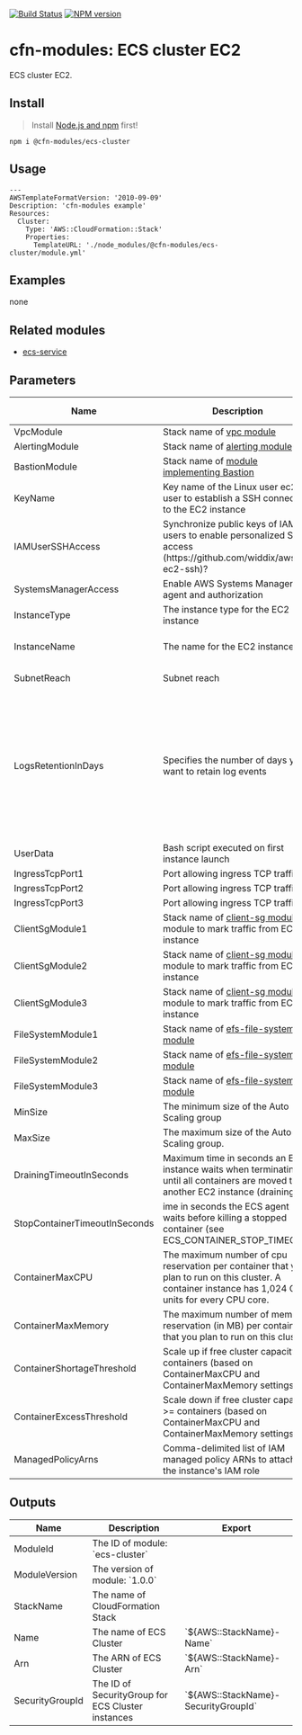 [![Build Status](https://travis-ci.org/cfn-modules/ecs-cluster.svg?branch=master)](https://travis-ci.org/cfn-modules/ecs-cluster)
[![NPM version](https://img.shields.io/npm/v/@cfn-modules/ecs-cluster.svg)](https://www.npmjs.com/package/@cfn-modules/ecs-cluster)

# cfn-modules: ECS cluster EC2

ECS cluster EC2.

## Install

> Install [Node.js and npm](https://nodejs.org/) first!

```
npm i @cfn-modules/ecs-cluster
```

## Usage

```
---
AWSTemplateFormatVersion: '2010-09-09'
Description: 'cfn-modules example'
Resources:
  Cluster:
    Type: 'AWS::CloudFormation::Stack'
    Properties:
      TemplateURL: './node_modules/@cfn-modules/ecs-cluster/module.yml'

```

## Examples

none

## Related modules

* [ecs-service](https://github.com/cfn-modules/ecs-service)

## Parameters

<table>
  <thead>
    <tr>
      <th>Name</th>
      <th>Description</th>
      <th>Default</th>
      <th>Required?</th>
      <th>Allowed values</th>
    </tr>
  </thead>
  <tbody>
    <tr>
      <td>VpcModule</td>
      <td>Stack name of <a href="https://www.npmjs.com/package/@cfn-modules/vpc">vpc module</a></td>
      <td></td>
      <td>yes</td>
      <td></td>
    </tr>
    <tr>
      <td>AlertingModule</td>
      <td>Stack name of <a href="https://www.npmjs.com/package/@cfn-modules/alerting">alerting module</a></td>
      <td></td>
      <td>no</td>
      <td></td>
    </tr>
    <tr>
      <td>BastionModule</td>
      <td>Stack name of <a href="https://www.npmjs.com/search?q=keywords:cfn-modules:Bastion">module implementing Bastion</a></td>
      <td></td>
      <td>no</td>
      <td></td>
    </tr>
    <tr>
      <td>KeyName</td>
      <td>Key name of the Linux user ec2-user to establish a SSH connection to the EC2 instance</td>
      <td></td>
      <td>no</td>
      <td></td>
    </tr>
    <tr>
      <td>IAMUserSSHAccess</td>
      <td>Synchronize public keys of IAM users to enable personalized SSH access (https://github.com/widdix/aws-ec2-ssh)?</td>
      <td>false</td>
      <td>no</td>
      <td>[true, false]</td>
    </tr>
    <tr>
      <td>SystemsManagerAccess</td>
      <td>Enable AWS Systems Manager agent and authorization</td>
      <td>true</td>
      <td>no</td>
      <td>[true, false]</td>
    </tr>
    <tr>
      <td>InstanceType</td>
      <td>The instance type for the EC2 instance</td>
      <td>t2.micro</td>
      <td>no</td>
      <td></td>
    </tr>
    <tr>
      <td>InstanceName</td>
      <td>The name for the EC2 instance</td>
      <td>auto generated value</td>
      <td>no</td>
      <td></td>
    </tr>
    <tr>
      <td>SubnetReach</td>
      <td>Subnet reach</td>
      <td>Public</td>
      <td>no</td>
      <td>[Public, Private]</td>
    </tr>
    <tr>
      <td>LogsRetentionInDays</td>
      <td>Specifies the number of days you want to retain log events</td>
      <td>14</td>
      <td>no</td>
      <td>[1, 3, 5, 7, 14, 30, 60, 90, 120, 150, 180, 365, 400, 545, 731, 1827, 3653]</td>
    </tr>
    <tr>
      <td>UserData</td>
      <td>Bash script executed on first instance launch</td>
      <td></td>
      <td>no</td>
      <td></td>
    </tr>
    <tr>
      <td>IngressTcpPort1</td>
      <td>Port allowing ingress TCP traffic</td>
      <td></td>
      <td>no</td>
      <td></td>
    </tr>
    <tr>
      <td>IngressTcpPort2</td>
      <td>Port allowing ingress TCP traffic</td>
      <td></td>
      <td>no</td>
      <td></td>
    </tr>
    <tr>
      <td>IngressTcpPort3</td>
      <td>Port allowing ingress TCP traffic</td>
      <td></td>
      <td>no</td>
      <td></td>
    </tr>
    <tr>
      <td>ClientSgModule1</td>
      <td>Stack name of <a href="https://www.npmjs.com/package/@cfn-modules/client-sg">client-sg module</a> module to mark traffic from EC2 instance</td>
      <td></td>
      <td>no</td>
      <td></td>
    </tr>
    <tr>
      <td>ClientSgModule2</td>
      <td>Stack name of <a href="https://www.npmjs.com/package/@cfn-modules/client-sg">client-sg module</a> module to mark traffic from EC2 instance</td>
      <td></td>
      <td>no</td>
      <td></td>
    </tr>
    <tr>
      <td>ClientSgModule3</td>
      <td>Stack name of <a href="https://www.npmjs.com/package/@cfn-modules/client-sg">client-sg module</a> module to mark traffic from EC2 instance</td>
      <td></td>
      <td>no</td>
      <td></td>
    </tr>
    <tr>
      <td>FileSystemModule1</td>
      <td>Stack name of <a href="https://www.npmjs.com/package/@cfn-modules/efs-file-system">efs-file-system module</a></td>
      <td></td>
      <td>no</td>
      <td></td>
    </tr>
    <tr>
      <td>FileSystemModule2</td>
      <td>Stack name of <a href="https://www.npmjs.com/package/@cfn-modules/efs-file-system">efs-file-system module</a></td>
      <td></td>
      <td>no</td>
      <td></td>
    </tr>
    <tr>
      <td>FileSystemModule3</td>
      <td>Stack name of <a href="https://www.npmjs.com/package/@cfn-modules/efs-file-system">efs-file-system module</a></td>
      <td></td>
      <td>no</td>
      <td></td>
    </tr>
    <tr>
      <td>MinSize</td>
      <td>The minimum size of the Auto Scaling group</td>
      <td>2</td>
      <td>no</td>
      <td>Number => 1</td>
    </tr>
    <tr>
      <td>MaxSize</td>
      <td>The maximum size of the Auto Scaling group.</td>
      <td>4</td>
      <td>no</td>
      <td>Number => 1</td>
    </tr>
    <tr>
      <td>DrainingTimeoutInSeconds</td>
      <td>Maximum time in seconds an EC2 instance waits when terminating until all containers are moved to another EC2 instance (draining)</td>
      <td>600</td>
      <td>no</td>
      <td>Number from 60 to 86400</td>
    </tr>
    <tr>
      <td>StopContainerTimeoutInSeconds</td>
      <td>ime in seconds the ECS agent waits before killing a stopped container (see ECS_CONTAINER_STOP_TIMEOUT)</td>
      <td>300</td>
      <td>no</td>
      <td>Number from 30 to 3600</td>
    </tr>
    <tr>
      <td>ContainerMaxCPU</td>
      <td>The maximum number of cpu reservation per container that you plan to run on this cluster. A container instance has 1,024 CPU units for every CPU core.</td>
      <td>128</td>
      <td>no</td>
      <td>Number</td>
    </tr>
    <tr>
      <td>ContainerMaxMemory</td>
      <td>The maximum number of memory reservation (in MB)  per container that you plan to run on this cluster.</td>
      <td>128</td>
      <td>no</td>
      <td>Number</td>
    </tr>
    <tr>
      <td>ContainerShortageThreshold</td>
      <td>Scale up if free cluster capacity <= containers (based on ContainerMaxCPU and ContainerMaxMemory settings)</td>
      <td>2</td>
      <td>no</td>
      <td>Number => 0</td>
    </tr>
    <tr>
      <td>ContainerExcessThreshold</td>
      <td>Scale down if free cluster capacity >= containers (based on ContainerMaxCPU and ContainerMaxMemory settings)</td>
      <td>10</td>
      <td>no</td>
      <td>Number => 2</td>
    </tr>
    <tr>
      <td>ManagedPolicyArns</td>
      <td>Comma-delimited list of IAM managed policy ARNs to attach to the instance's IAM role</td>
      <td></td>
      <td>no</td>
      <td></td>
    </tr>
  </tbody>
</table>

## Outputs

<table>
  <thead>
    <tr>
      <th>Name</th>
      <th>Description</th>
      <th>Export</th>
    </tr>
  </thead>
  <tbody>
    <tr>
      <td>ModuleId</td>
      <td>The ID of module: `ecs-cluster`</td>
      <td></td>
    </tr>
    <tr>
      <td>ModuleVersion</td>
      <td>The version of module: `1.0.0`</td>
      <td></td> 
    </tr>
    <tr>
      <td>StackName</td>
      <td>The name of CloudFormation Stack</td>
      <td></td>
    </tr>
    <tr>
      <td>Name</td>
      <td>The name of ECS Cluster</td>
      <td>`${AWS::StackName}-Name`</td> 
    </tr>
    <tr>
      <td>Arn</td>
      <td>The ARN of ECS Cluster</td>
      <td>`${AWS::StackName}-Arn`</td> 
    </tr>
    <tr>
      <td>SecurityGroupId</td>
      <td>The ID of SecurityGroup for ECS Cluster instances</td>
      <td>`${AWS::StackName}-SecurityGroupId`</td> 
    </tr>
  </tbody>
</table>
